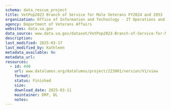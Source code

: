 ```yaml
---
schema: data_rescue_project 
title: VetPop2023 Branch of Service for Male Veterans FY2024 and 2053
organization: Office of Information and Technology - IT Operations and Services (ITOPS)
agency: Department of Veterans Affairs
websites: data.va.gov
data_source: www.data.va.gov/dataset/VetPop2023-Branch-of-Service-for-Male-Veterans-FY2/vfur-whcv
description: 
last_modified: 2025-03-17
last_modified_by: Kathleen
metadata_available: No
metadata_url: 
resources:
  - id: 440
    url: www.datalumos.org/datalumos/project/223001/version/V1/view
    format: 
    status: Finished
    size: 
    download_date: 2025-03-11
    maintainer: DRP, DL
    notes: 
---
```

